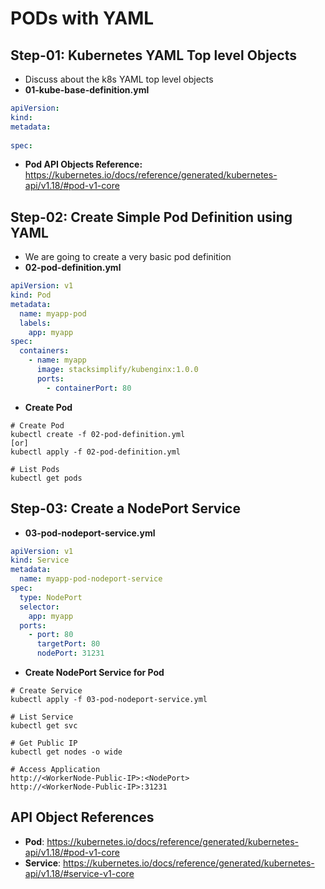 # PODs with YAML
## Step-01: Kubernetes YAML Top level Objects
- Discuss about the k8s YAML top level objects
- **01-kube-base-definition.yml**
```yml
apiVersion:
kind:
metadata:
  
spec:
```
-  **Pod API Objects Reference:**  https://kubernetes.io/docs/reference/generated/kubernetes-api/v1.18/#pod-v1-core

## Step-02: Create Simple Pod Definition using YAML 
- We are going to create a very basic pod definition
- **02-pod-definition.yml**
```yml
apiVersion: v1
kind: Pod
metadata:
  name: myapp-pod
  labels:
    app: myapp
spec:
  containers:
    - name: myapp
      image: stacksimplify/kubenginx:1.0.0
      ports:
        - containerPort: 80
```
- **Create Pod**
```
# Create Pod
kubectl create -f 02-pod-definition.yml
[or]
kubectl apply -f 02-pod-definition.yml

# List Pods
kubectl get pods
```

## Step-03: Create a NodePort Service
- **03-pod-nodeport-service.yml**
```yml
apiVersion: v1
kind: Service
metadata:
  name: myapp-pod-nodeport-service
spec:
  type: NodePort
  selector:
    app: myapp
  ports:
    - port: 80
      targetPort: 80
      nodePort: 31231
```
- **Create NodePort Service for Pod**
```
# Create Service
kubectl apply -f 03-pod-nodeport-service.yml

# List Service
kubectl get svc

# Get Public IP
kubectl get nodes -o wide

# Access Application
http://<WorkerNode-Public-IP>:<NodePort>
http://<WorkerNode-Public-IP>:31231
```

## API Object References
-  **Pod**: https://kubernetes.io/docs/reference/generated/kubernetes-api/v1.18/#pod-v1-core
- **Service**: https://kubernetes.io/docs/reference/generated/kubernetes-api/v1.18/#service-v1-core


